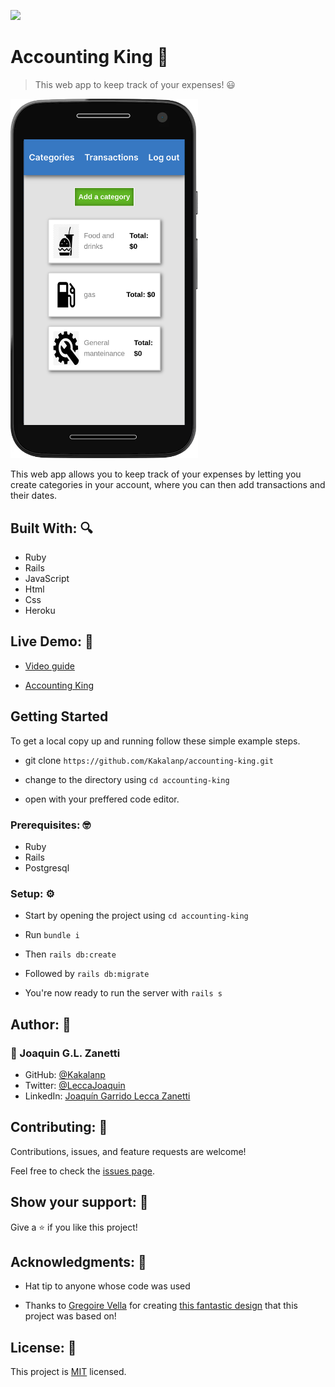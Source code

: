 ![](https://img.shields.io/badge/Microverse-blueviolet)

# Accounting King :crown:

> This web app to keep track of your expenses! :smiley:

<img src="./screenshot.png" width="300" alt="mockup">

This web app allows you to keep track of your expenses by letting you create categories in your account, where you can then add transactions and their dates.

## Built With: 🔍

- Ruby
- Rails
- JavaScript
- Html
- Css
- Heroku

## Live Demo: 📄
- [Video guide](https://www.loom.com/share/1fdd5ae82b504340850e1023772d7492)

- [Accounting King](https://accountingking.herokuapp.com/)


## Getting Started

 To get a local copy up and running follow these simple example steps.
- git clone  `https://github.com/Kakalanp/accounting-king.git`

- change to the directory using `cd accounting-king`

- open with your preffered code editor.


### Prerequisites: 🤓

- Ruby
- Rails
- Postgresql

### Setup: ⚙️

- Start by opening the project using `cd accounting-king`

- Run `bundle i`

- Then `rails db:create`

- Followed by `rails db:migrate`

- You're now ready to run the server with `rails s`

## Author: 👋

### 👤 Joaquin G.L. Zanetti
- GitHub: [@Kakalanp](https://github.com/Kakalanp)
- Twitter: [@LeccaJoaquin](https://twitter.com/LeccaJoaquin)
- LinkedIn: [Joaquín Garrido Lecca Zanetti](https://www.linkedin.com/in/joaquin-garrido-lecca-zanetti/)

## Contributing: 🤝

Contributions, issues, and feature requests are welcome!

Feel free to check the [issues page](../../issues/).

## Show your support: 🌟

Give a ⭐️ if you like this project!

## Acknowledgments: 📝

- Hat tip to anyone whose code was used

- Thanks to [Gregoire Vella](https://www.behance.net/gregoirevella) for creating [this fantastic design](https://www.behance.net/gallery/19759151/Snapscan-iOs-design-and-branding?tracking_source=) that this project was based on!

## License: :monocle_face:

This project is [MIT](./LICENSE) licensed.
